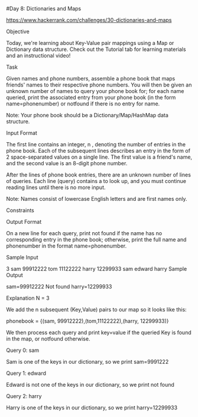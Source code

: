 #Day 8: Dictionaries and Maps

https://www.hackerrank.com/challenges/30-dictionaries-and-maps

Objective 

Today, we're learning about Key-Value pair mappings using a Map or
Dictionary data structure. Check out the Tutorial tab for learning
materials and an instructional video!

Task 

Given names and phone numbers, assemble a phone book that maps
friends' names to their respective phone numbers. You will then be
given an unknown number of names to query your phone book for; for
each name queried, print the associated entry from your phone book (in the
form name=phonenumber) or notfound if there is no entry for name.

Note: Your phone book should be a Dictionary/Map/HashMap data structure.

Input Format

The first line contains an integer, n , denoting the number of entries
in the phone book.  Each of the subsequent lines describes an entry in
the form of 2 space-separated values on a single line. The first value
is a friend's name, and the second value is an 8-digit phone number.

After the lines of phone book entries, there are an unknown number of
lines of queries. Each line (query) contains a to look up, and you
must continue reading lines until there is no more input.

Note: Names consist of lowercase English letters and are first names
only.

Constraints

Output Format

On a new line for each query, print not found if the name has no corresponding
entry in the phone book; otherwise, print the full name and phonenumber in the format name=phonenumber.

Sample Input

3
sam 99912222
tom 11122222
harry 12299933
sam
edward
harry
Sample Output

sam=99912222
Not found
harry=12299933

Explanation
N = 3

We add the n subsequent (Key,Value) pairs to our map so it looks like
this:

phonebook = {(sam, 99912222),(tom,11122222),(harry, 12299933)}

We then process each query and print key=value if the queried Key is found in
the map, or notfound otherwise.

Query 0:  sam

Sam is one of the keys in our dictionary, so we print sam=9991222

Query 1:  edward

Edward is not one of the keys in our dictionary, so we print not found

Query 2:  harry

Harry is one of the keys in our dictionary, so we print harry=12299933
